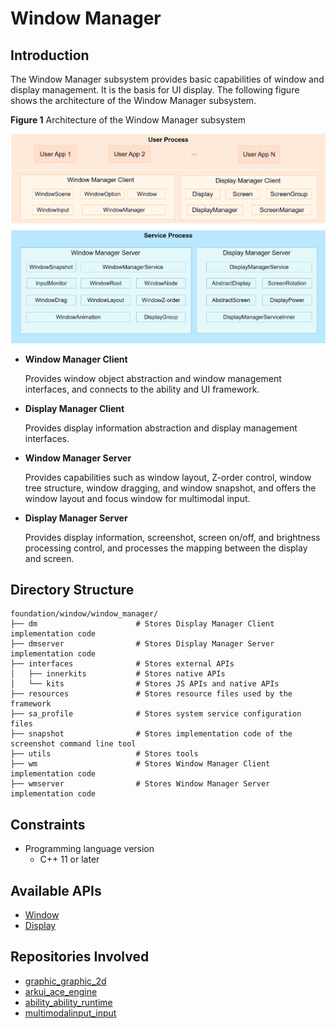 # Window Manager

## Introduction

The Window Manager subsystem provides basic capabilities of window and display management. It is the basis for UI display. The following figure shows the architecture of the Window Manager subsystem.

**Figure 1** Architecture of the Window Manager subsystem

![WindowManager-subsystem-architecture](./figures/WindowManager_EN.png)

- **Window Manager Client**

    Provides window object abstraction and window management interfaces, and connects to the ability and UI framework.

- **Display Manager Client**

    Provides display information abstraction and display management interfaces.

- **Window Manager Server**

    Provides capabilities such as window layout, Z-order control, window tree structure, window dragging, and window snapshot, and offers the window layout and focus window for multimodal input.

- **Display Manager Server**

    Provides display information, screenshot, screen on/off, and brightness processing control, and processes the mapping between the display and screen.

## Directory Structure

```text
foundation/window/window_manager/
├── dm                      # Stores Display Manager Client implementation code
├── dmserver                # Stores Display Manager Server implementation code
├── interfaces              # Stores external APIs
│   ├── innerkits           # Stores native APIs
│   └── kits                # Stores JS APIs and native APIs
├── resources               # Stores resource files used by the framework
├── sa_profile              # Stores system service configuration files
├── snapshot                # Stores implementation code of the screenshot command line tool
├── utils                   # Stores tools
├── wm                      # Stores Window Manager Client implementation code
├── wmserver                # Stores Window Manager Server implementation code
```


## Constraints

- Programming language version
  - C++ 11 or later

## Available APIs

- [Window](https://gitee.com/openharmony/docs/blob/master/en/application-dev/reference/apis/js-apis-window.md)
- [Display](https://gitee.com/openharmony/docs/blob/master/en/application-dev/reference/apis/js-apis-display.md)

## Repositories Involved

- [graphic_graphic_2d](https://gitee.com/openharmony/graphic_graphic_2d)
- [arkui_ace_engine](https://gitee.com/openharmony/arkui_ace_engine)
- [ability_ability_runtime](https://gitee.com/openharmony/ability_ability_runtime)
- [multimodalinput_input](https://gitee.com/openharmony/multimodalinput_input)
